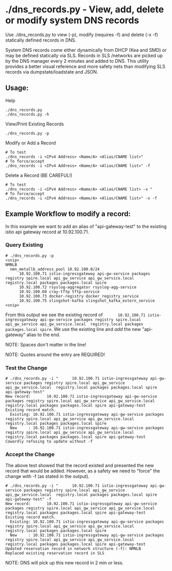 # ./dns_records.py - View, add, delete or modify system DNS records
Use ./dns_records.py to view (-p), modify (requires -f) and delete (-x -f) statically defined records in DNS. 

System DNS records come either dynamically from DHCP (Kea and SMD) or may be defined statically via SLS.  Records in SLS /networks are picked up by the DNS manager every 2 minutes and added to DNS.   This utility provides a better visual reference and more safety nets than modifying SLS records via dumpstate/loadstate and JSON.

## Usage:
Help
```
./dns_records.py
./dns_records.py -h
```

View/Print Existing Records
```
./dns_records.py -p
```

Modify or Add a Record 
```
# To test
./dns_records -i <IPv4 Address> <Name/A> <Alias/CNAME list>"
# To force/accept
./dns_records -i <IPv4 Address> <Name/A> <Alias/CNAME list>" -f
```

Delete a Record (BE CAREFUL!)
```
# To test
./dns_records -i <IPv4 Address> <Name/A> <Alias/CNAME list> -x "
# To force/accept
./dns_records -i <IPv4 Address> <Name/A> <Alias/CNAME list>" -x -f
```

## Example Workflow to modify a record:
In this example we want to add an alias of "api-gateway-test" to the existing istio api gateway record at 10.92.100.71.

### Query Existing
```
# ./dns_records.py -p
<snip>
NMNLB
  nmn_metallb_address_pool 10.92.100.0/24
      10.92.100.71 istio-ingressgateway api-gw-service packages registry spire.local api_gw_service api_gw_service.local  registry.local packages packages.local spire
      10.92.100.72 rsyslog-aggregator rsyslog-agg-service
      10.92.100.60 cray-tftp tftp-service
      10.92.100.73 docker-registry docker_registry_service
      10.92.100.75 slingshot-kafka slingshot_kafka_extern_service
<snip>
```

From this output we see the existing record of `      10.92.100.71 istio-ingressgateway api-gw-service packages registry spire.local api_gw_service api_gw_service.local  registry.local packages packages.local spire`.  We use the existing line and _add_ the new "api-gateway" alias to the end.

NOTE:  Spaces don't matter in the line!

NOTE:  Quotes around the entry are REQUIRED!

### Test the Change
```
# ./dns_records.py -i "      10.92.100.71 istio-ingressgateway api-gw-service packages registry spire.local api_gw_service api_gw_service.local  registry.local packages packages.local spire api-gateway-test"
New record:       10.92.100.71 istio-ingressgateway api-gw-service packages registry spire.local api_gw_service api_gw_service.local  registry.local packages packages.local spire api-gateway-test
Existing record match.
  Existing: 10.92.100.71 istio-ingressgateway api-gw-service packages registry spire.local api_gw_service api_gw_service.local  registry.local packages packages.local spire
  New     : 10.92.100.71 istio-ingressgateway api-gw-service packages registry spire.local api_gw_service api_gw_service.local registry.local packages packages.local spire api-gateway-test
Cowardly refusing to update without -f
```

### Accept the Change
The above test showed that the record existed and presented the new record that would be added.  However, as a safety we need to "force" the change with -f (as stated in the output).
```
# ./dns_records.py -i "      10.92.100.71 istio-ingressgateway api-gw-service packages registry spire.local api_gw_service api_gw_service.local  registry.local packages packages.local spire api-gateway-test" -f
New record:       10.92.100.71 istio-ingressgateway api-gw-service packages registry spire.local api_gw_service api_gw_service.local  registry.local packages packages.local spire api-gateway-test
Existing record match.
  Existing: 10.92.100.71 istio-ingressgateway api-gw-service packages registry spire.local api_gw_service api_gw_service.local  registry.local packages packages.local spire
  New     : 10.92.100.71 istio-ingressgateway api-gw-service packages registry spire.local api_gw_service api_gw_service.local registry.local packages packages.local spire api-gateway-test
Updated reservation record in network structure (-f): NMNLB
Replaced existing reservation record in SLS
```

NOTE: DNS will pick up this new record in 2 min or less.